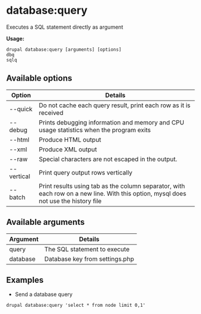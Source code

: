 # database:query
Executes a SQL statement directly as argument

**Usage:**
```
drupal database:query [arguments] [options]
dbq
sqlq
```

## Available options
Option | Details
-------|-------------
--quick | Do not cache each query result, print each row as it is received
--debug | Prints debugging information and memory and CPU usage statistics when the program exits
--html | Produce HTML output
--xml | Produce XML output
--raw | Special characters are not escaped in the output.
--vertical | Print query output rows vertically
--batch | Print results using tab as the column separator, with each row on a new line. With this option, mysql does not use the history file

## Available arguments
Argument | Details
---------|-------------
query | The SQL statement to execute
database | Database key from settings.php

## Examples
* Send a database query
```
drupal database:query 'select * from node limit 0,1'
```
